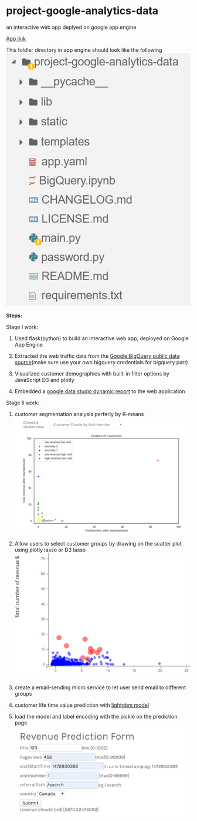# project-google-analytics-data

an interactive web app deplyed on google app engine

[App link](http://analyticsproject2020-03-27.appspot.com/)

This foldler directory in app engine should look like the following
![appengine](/image/appengine.PNG)

**Steps:**

Stage I work:



1. Used flask(python) to build an interactive web app,  deployed on Google App Engine


2. Extracted the web traffic data from the [Google BigQuery public data source](https://console.cloud.google.com/marketplace/details/obfuscated-ga360-data/obfuscated-ga360-data?filter=solution-type:dataset&q=Store&id=45f150ac-81d3-4796-9abf-d7a4f98eb4c6)(make sure use your own bigquery credentials for bigquery part)

3. Visualized customer demographics with built-in filter options by JavaScript D3 and plotly


4. Embedded a [google data studio dynamic report](https://datastudio.google.com/embed/reporting/c955002d-42c0-4355-9575-df4a1d1cd9ca/page/ctxJB) to the web application 

Stage II work: 
1. customer segmentation analysis perferly by K-means
![kmeans](/image/kmean.PNG)

2. Allow users to select customer groups by drawing on the scatter plot using plotly lasso or D3 lasso
![lasso](/image/circle.PNG)
3. create a email-sending micro service to let user send email to different groups


4. customer life time value prediction with [lightgbm model](https://github.com/chaochaoachao/project-google-analytics-data/blob/master/BigQuery.ipynb)



5. load the model and label encoding with the pickle on the prediction page 
![lasso](/image/predict.PNG)
